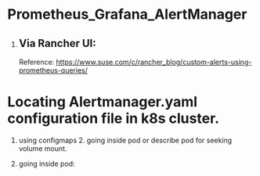 # Prometheus_Grafana_AlertManager
1. Via Rancher UI: 
   --------------
   Reference: https://www.suse.com/c/rancher_blog/custom-alerts-using-prometheus-queries/
# Locating Alertmanager.yaml configuration file in k8s cluster.
1. using configmaps    2. going inside pod or describe pod for seeking volume mount.

2. going inside pod:
   
